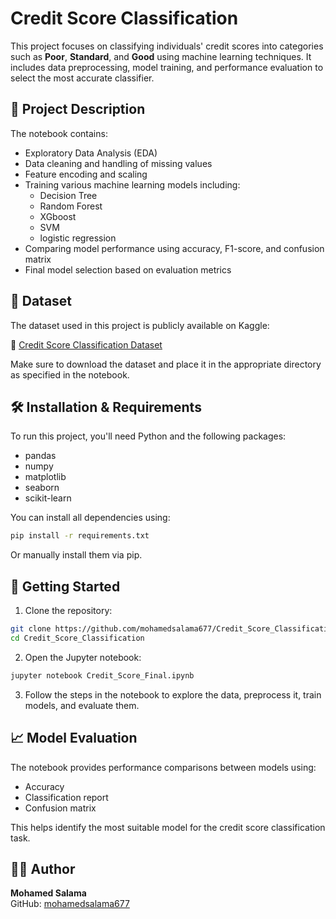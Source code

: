 # Credit Score Classification

This project focuses on classifying individuals' credit scores into categories such as **Poor**, **Standard**, and **Good** using machine learning techniques. It includes data preprocessing, model training, and performance evaluation to select the most accurate classifier.

## 📌 Project Description

The notebook contains:
- Exploratory Data Analysis (EDA)
- Data cleaning and handling of missing values
- Feature encoding and scaling
- Training various machine learning models including:
  - Decision Tree
  - Random Forest
  - XGboost
  - SVM
  - logistic regression
- Comparing model performance using accuracy, F1-score, and confusion matrix
- Final model selection based on evaluation metrics

## 📂 Dataset

The dataset used in this project is publicly available on Kaggle:

🔗 [Credit Score Classification Dataset](https://www.kaggle.com/datasets/parisrohan/credit-score-classification)

Make sure to download the dataset and place it in the appropriate directory as specified in the notebook.

## 🛠️ Installation & Requirements

To run this project, you'll need Python and the following packages:

- pandas  
- numpy  
- matplotlib  
- seaborn  
- scikit-learn  

You can install all dependencies using:

```bash
pip install -r requirements.txt
```

Or manually install them via pip.

## 🚀 Getting Started

1. Clone the repository:

```bash
git clone https://github.com/mohamedsalama677/Credit_Score_Classification.git
cd Credit_Score_Classification
```

2. Open the Jupyter notebook:

```bash
jupyter notebook Credit_Score_Final.ipynb
```

3. Follow the steps in the notebook to explore the data, preprocess it, train models, and evaluate them.

## 📈 Model Evaluation

The notebook provides performance comparisons between models using:
- Accuracy
- Classification report
- Confusion matrix

This helps identify the most suitable model for the credit score classification task.

## 👨‍💻 Author

**Mohamed Salama**  
GitHub: [mohamedsalama677](https://github.com/mohamedsalama677)
